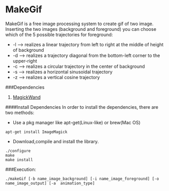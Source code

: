 # MakeGif
MakeGif is a free image processing system to create gif of two image.
Inserting the two images (background and foreground) you can choose which of the 5 possible trajectories for foreground:

*  -l --> realizes a linear trajectory from left to right at the middle of height of background
*  -d --> realizes a trajectory diagonal from the bottom-left corner to the upper-right
*  -c --> realizes a circular trajectory in the center of background
*  -s --> realizes a horizontal sinusoidal trajectory
*  -z --> realizes a vertical cosine trajectory


###Dependencies
1. [MagickWand](https://github.com/ImageMagick/ImageMagick/tree/master/MagickWand)


####Install Dependencies
In order to install the dependencies, there are two methods:

* Use a pkg manager like apt-get(Linux-like) or brew(Mac OS)
```
apt-get install ImageMagick
```
* Download,compile and install the library.
```
./configure
make
make install
```

###Execution:

```
./makeGif [-b name_image_background] [-i name_image_foreground] [-o name_image_output] [-a  animation_type]
```

